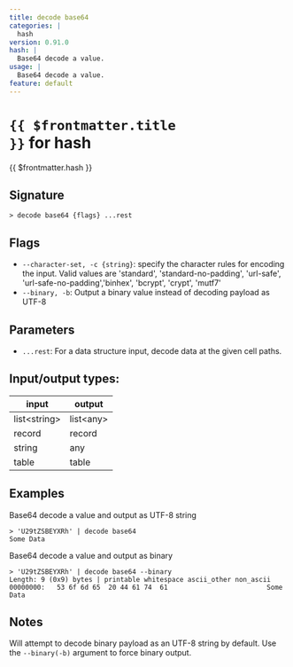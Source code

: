 ```yaml
---
title: decode base64
categories: |
  hash
version: 0.91.0
hash: |
  Base64 decode a value.
usage: |
  Base64 decode a value.
feature: default
---
```

<!-- This file is automatically generated. Please edit the command in https://github.com/nushell/nushell instead. -->

# <code>{{ $frontmatter.title }}</code> for hash

<div class='command-title'>{{ $frontmatter.hash }}</div>

## Signature

```> decode base64 {flags} ...rest```

## Flags

 -  `--character-set, -c {string}`: specify the character rules for encoding the input.
	Valid values are 'standard', 'standard-no-padding', 'url-safe', 'url-safe-no-padding','binhex', 'bcrypt', 'crypt', 'mutf7'
 -  `--binary, -b`: Output a binary value instead of decoding payload as UTF-8

## Parameters

 -  `...rest`: For a data structure input, decode data at the given cell paths.


## Input/output types:

| input        | output    |
| ------------ | --------- |
| list\<string\> | list\<any\> |
| record       | record    |
| string       | any       |
| table        | table     |
## Examples

Base64 decode a value and output as UTF-8 string
```nu
> 'U29tZSBEYXRh' | decode base64
Some Data
```

Base64 decode a value and output as binary
```nu
> 'U29tZSBEYXRh' | decode base64 --binary
Length: 9 (0x9) bytes | printable whitespace ascii_other non_ascii
00000000:   53 6f 6d 65  20 44 61 74  61                         Some Data

```

## Notes
Will attempt to decode binary payload as an UTF-8 string by default. Use the `--binary(-b)` argument to force binary output.